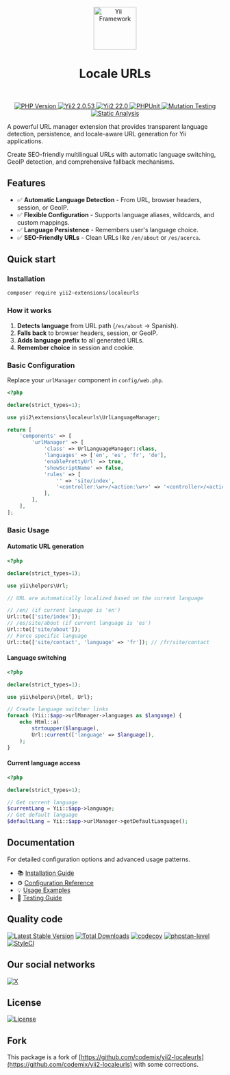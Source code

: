 <p align="center">
    <a href="https://github.com/yii2-extensions/localeurls" target="_blank">
        <img src="https://www.yiiframework.com/image/yii_logo_light.svg" height="100px;" alt="Yii Framework">
    </a>
    <h1 align="center">Locale URLs</h1>
    <br>
</p>

<p align="center">
    <a href="https://www.php.net/releases/8.1/en.php" target="_blank">
        <img src="https://img.shields.io/badge/PHP-%3E%3D8.1-787CB5" alt="PHP Version">
    </a>
    <a href="https://github.com/yiisoft/yii2/tree/2.0.53" target="_blank">
        <img src="https://img.shields.io/badge/Yii2%20-2.0.53-blue" alt="Yii2 2.0.53">
    </a>
    <a href="https://github.com/yiisoft/yii2/tree/22.0" target="_blank">
        <img src="https://img.shields.io/badge/Yii2%20-22-blue" alt="Yii2 22.0">
    </a>
    <a href="https://github.com/yii2-extensions/localeurls/actions/workflows/build.yml" target="_blank">
        <img src="https://github.com/yii2-extensions/localeurls/actions/workflows/build.yml/badge.svg" alt="PHPUnit">
    </a>
    <a href="https://dashboard.stryker-mutator.io/reports/github.com/yii2-extensions/localeurls/main" target="_blank">
        <img src="https://img.shields.io/endpoint?style=flat&url=https%3A%2F%2Fbadge-api.stryker-mutator.io%2Fgithub.com%2Fyii2-extensions%2Flocaleurls%2Fmain" alt="Mutation Testing">
    </a>    
    <a href="https://github.com/yii2-extensions/localeurls/actions/workflows/static.yml" target="_blank">        
        <img src="https://github.com/yii2-extensions/localeurls/actions/workflows/static.yml/badge.svg" alt="Static Analysis">
    </a>  
</p>

A powerful URL manager extension that provides transparent language detection, persistence, and locale-aware URL
generation for Yii applications.

Create SEO-friendly multilingual URLs with automatic language switching, GeoIP detection, and comprehensive fallback 
mechanisms.

## Features

- ✅ **Automatic Language Detection** - From URL, browser headers, session, or GeoIP.
- ✅ **Flexible Configuration** - Supports language aliases, wildcards, and custom mappings.
- ✅ **Language Persistence** - Remembers user's language choice.
- ✅ **SEO-Friendly URLs** - Clean URLs like `/en/about` or `/es/acerca`.

## Quick start

### Installation

```bash
composer require yii2-extensions/localeurls
```

### How it works

1. **Detects language** from URL path (`/es/about` → Spanish).
2. **Falls back** to browser headers, session, or GeoIP.
3. **Adds language prefix** to all generated URLs.
4. **Remember choice** in session and cookie.

### Basic Configuration

Replace your `urlManager` component in `config/web.php`.

```php
<?php

declare(strict_types=1);

use yii2\extensions\localeurls\UrlLanguageManager;

return [
    'components' => [
        'urlManager' => [
            'class' => UrlLanguageManager::class,
            'languages' => ['en', 'es', 'fr', 'de'],
            'enablePrettyUrl' => true,
            'showScriptName' => false,
            'rules' => [
                '' => 'site/index',
                '<controller:\w+>/<action:\w+>' => '<controller>/<action>',
            ],
        ],
    ],
];
```

### Basic Usage

#### Automatic URL generation

```php
<?php

declare(strict_types=1);

use yii\helpers\Url;

// URL are automatically localized based on the current language

// /en/ (if current language is 'en')
Url::to(['site/index']);
// /es/site/about (if current language is 'es')
Url::to(['site/about']);
// Force specific language
Url::to(['site/contact', 'language' => 'fr']); // /fr/site/contact
```

#### Language switching

```php
<?php

declare(strict_types=1);

use yii\helpers\{Html, Url};

// Create language switcher links
foreach (Yii::$app->urlManager->languages as $language) {
    echo Html::a(
        strtoupper($language),
        Url::current(['language' => $language]),
    );
}
```

#### Current language access

```php
<?php

declare(strict_types=1);

// Get current language
$currentLang = Yii::$app->language;
// Get default language
$defaultLang = Yii::$app->urlManager->getDefaultLanguage();
```

## Documentation

For detailed configuration options and advanced usage patterns.

- 📚 [Installation Guide](docs/installation.md)
- ⚙️ [Configuration Reference](docs/configuration.md) 
- 💡 [Usage Examples](docs/examples.md)
- 🧪 [Testing Guide](docs/testing.md)

## Quality code

[![Latest Stable Version](https://poser.pugx.org/yii2-extensions/localeurls/v)](https://github.com/yii2-extensions/localeurls/releases)
[![Total Downloads](https://poser.pugx.org/yii2-extensions/localeurls/downloads)](https://packagist.org/packages/yii2-extensions/localeurls)
[![codecov](https://codecov.io/gh/yii2-extensions/localeurls/graph/badge.svg?token=lYVGC7ZVCu)](https://codecov.io/gh/yii2-extensions/localeurls)
[![phpstan-level](https://img.shields.io/badge/PHPStan%20level-max-blue)](https://github.com/yii2-extensions/localeurls/actions/workflows/static.yml)
[![StyleCI](https://github.styleci.io/repos/711867018/shield?branch=main)](https://github.styleci.io/repos/711867018?branch=main)

## Our social networks

[![X](https://img.shields.io/badge/follow-@terabytesoftw-1DA1F2?logo=x&logoColor=1DA1F2&labelColor=555555?style=flat)](https://x.com/Terabytesoftw)

## License

[![License](https://poser.pugx.org/yii2-extensions/localeurls/license)](LICENSE.md)

## Fork 

This package is a fork of [https://github.com/codemix/yii2-localeurls](https://github.com/codemix/yii2-localeurls) with some corrections.
